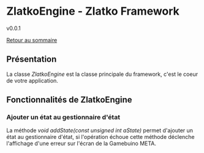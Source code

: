 
# ZlatkoEngine - Zlatko Framework

v0.0.1

[Retour au sommaire](../README.MD)

## Présentation

La classe *ZlatkoEngine* est la classe principale du framework, c'est le coeur de votre application.

## Fonctionnalités de ZlatkoEngine

### Ajouter un état au gestionnaire d'état

La méthode *void addState(const unsigned int aState)* permet d'ajouter un état au gestionnaire d'état, si l'opération échoue cette méthode déclenche l'affichage d'une erreur sur l'écran de la Gamebuino META.
